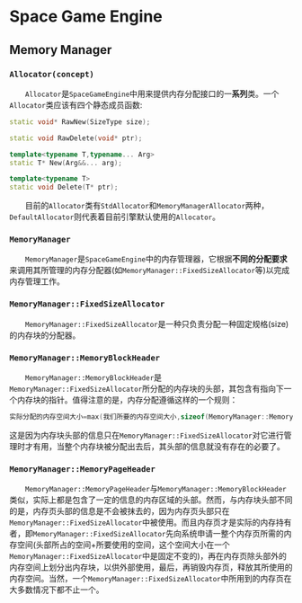 ﻿# Space Game Engine
## Memory Manager
### `Allocator(concept)`
&emsp;&emsp;`Allocator`是`SpaceGameEngine`中用来提供内存分配接口的一**系列**类。一个`Allocator`类应该有四个静态成员函数:
```c++
static void* RawNew(SizeType size);

static void RawDelete(void* ptr);

template<typename T,typename... Arg>
static T* New(Arg&&... arg);

template<typename T>
static void Delete(T* ptr);
```
&emsp;&emsp;目前的`Allocator`类有`StdAllocator`和`MemoryManagerAllocator`两种，`DefaultAllocator`则代表着目前引擎默认使用的`Allocator`。

### `MemoryManager`
&emsp;&emsp;`MemoryManager`是`SpaceGameEngine`中的内存管理器，它根据**不同的分配要求**来调用其所管理的内存分配器(如`MemoryManager::FixedSizeAllocator`等)以完成内存管理工作。

### `MemoryManager::FixedSizeAllocator`
&emsp;&emsp;`MemoryManager::FixedSizeAllocator`是一种只负责分配一种固定规格(size)的内存块的分配器。

### `MemoryManager::MemoryBlockHeader`
&emsp;&emsp;`MemoryManager::MemoryBlockHeader`是`MemoryManager::FixedSizeAllocator`所分配的内存块的头部，其包含有指向下一个内存块的指针。值得注意的是，内存分配遵循这样的一个规则：
```c++
实际分配的内存空间大小=max(我们所要的内存空间大小,sizeof(MemoryManager::MemoryBlockHeader));
```
这是因为内存块头部的信息只在`MemoryManager::FixedSizeAllocator`对它进行管理时才有用，当整个内存块被分配出去后，其头部的信息就没有存在的必要了。

### `MemoryManager::MemoryPageHeader`
&emsp;&emsp;`MemoryManager::MemoryPageHeader`与`MemoryManager::MemoryBlockHeader`类似，实际上都是包含了一定的信息的内存区域的头部。然而，与内存块头部不同的是，内存页头部的信息是不会被抹去的，因为内存页头部只在`MemoryManager::FixedSizeAllocator`中被使用。而且内存页才是实际的内存持有者，即`MemoryManager::FixedSizeAllocator`先向系统申请一整个内存页所需的内存空间(头部所占的空间+所要使用的空间，这个空间大小在一个`MemoryManager::FixedSizeAllocator`中是固定不变的)，再在内存页除头部外的内存空间上划分出内存块，以供外部使用，最后，再销毁内存页，释放其所使用的内存空间。当然，一个`MemoryManager::FixedSizeAllocator`中所用到的内存页在大多数情况下都不止一个。